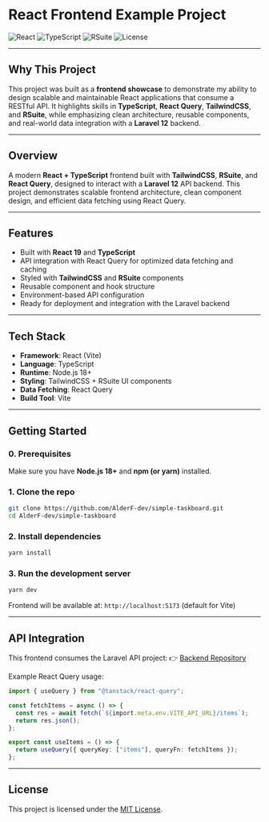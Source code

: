 # React Frontend Example Project

![React](https://img.shields.io/badge/React-19.x-61dafb?logo=react&logoColor=white)
![TypeScript](https://img.shields.io/badge/TypeScript-5.x-3178c6?logo=typescript&logoColor=white)
![RSuite](https://img.shields.io/badge/RSuite-5.x-ff6f61?logo=rsuite&logoColor=white)
![License](https://img.shields.io/badge/license-MIT-green)

---

## Why This Project

This project was built as a **frontend showcase** to demonstrate my ability to design scalable and maintainable React applications that consume a RESTful API.
It highlights skills in **TypeScript**, **React Query**, **TailwindCSS**, and **RSuite**, while emphasizing clean architecture, reusable components, and real-world data integration with a **Laravel 12** backend.

---

## Overview

A modern **React + TypeScript** frontend built with **TailwindCSS**, **RSuite**, and **React Query**, designed to interact with a **Laravel 12** API backend.
This project demonstrates scalable frontend architecture, clean component design, and efficient data fetching using React Query.

---

## Features

- Built with **React 19** and **TypeScript**
- API integration with React Query for optimized data fetching and caching
- Styled with **TailwindCSS** and **RSuite** components
- Reusable component and hook structure
- Environment-based API configuration
- Ready for deployment and integration with the Laravel backend

---

## Tech Stack

- **Framework**: React (Vite)
- **Language**: TypeScript
- **Runtime**: Node.js 18+
- **Styling**: TailwindCSS + RSuite UI components
- **Data Fetching**: React Query
- **Build Tool**: Vite

---

## Getting Started

### 0. Prerequisites

Make sure you have **Node.js 18+** and **npm (or yarn)** installed.

### 1. Clone the repo

```bash
git clone https://github.com/AlderF-dev/simple-taskboard.git
cd AlderF-dev/simple-taskboard
```

### 2. Install dependencies

```bash
yarn install
```

### 3. Run the development server

```bash
yarn dev
```

Frontend will be available at:
`http://localhost:5173` (default for Vite)

---

## API Integration

This frontend consumes the Laravel API project:
👉 [Backend Repository](https://github.com/AlderF-dev/simple-taskboard-api)

Example React Query usage:

```ts
import { useQuery } from "@tanstack/react-query";

const fetchItems = async () => {
  const res = await fetch(`${import.meta.env.VITE_API_URL}/items`);
  return res.json();
};

export const useItems = () => {
  return useQuery({ queryKey: ["items"], queryFn: fetchItems });
};
```

---

## License

This project is licensed under the [MIT License](LICENSE).
